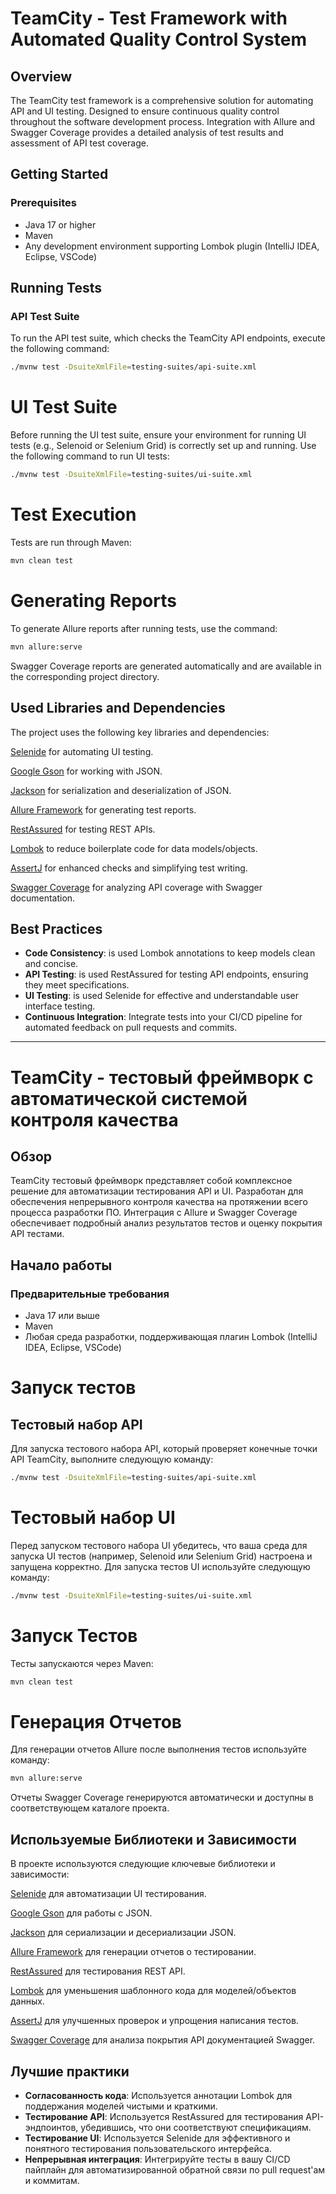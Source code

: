 # TeamCity - Test Framework with Automated Quality Control System

## Overview
The TeamCity test framework is a comprehensive solution for automating API and UI testing. Designed to ensure continuous quality control throughout the software development process. Integration with Allure and Swagger Coverage provides a detailed analysis of test results and assessment of API test coverage.

## Getting Started

### Prerequisites

- Java 17 or higher
- Maven
- Any development environment supporting Lombok plugin (IntelliJ IDEA, Eclipse, VSCode)

## Running Tests
### API Test Suite
To run the API test suite, which checks the TeamCity API endpoints, execute the following command:
```sh
./mvnw test -DsuiteXmlFile=testing-suites/api-suite.xml
```
# UI Test Suite

Before running the UI test suite, ensure your environment for running UI tests (e.g., Selenoid or Selenium Grid) is correctly set up and running. Use the following command to run UI tests:

```sh
./mvnw test -DsuiteXmlFile=testing-suites/ui-suite.xml
```
# Test Execution

Tests are run through Maven:

```bash
mvn clean test
```
# Generating Reports

To generate Allure reports after running tests, use the command:

```bash
mvn allure:serve
```
Swagger Coverage reports are generated automatically and are available in the corresponding project directory.

## Used Libraries and Dependencies

The project uses the following key libraries and dependencies:

[Selenide](https://selenide.org/) for automating UI testing.

[Google Gson](https://github.com/google/gson) for working with JSON.

[Jackson](https://github.com/FasterXML/jackson) for serialization and deserialization of JSON.

[Allure Framework](https://docs.qameta.io/allure/) for generating test reports.

[RestAssured](http://rest-assured.io/) for testing REST APIs.

[Lombok](https://projectlombok.org/) to reduce boilerplate code for data models/objects.

[AssertJ](https://assertj.github.io/doc/) for enhanced checks and simplifying test writing.

[Swagger Coverage](https://github.com/viclovsky/swagger-coverage) for analyzing API coverage with Swagger documentation.
## Best Practices

- **Code Consistency**: is used Lombok annotations to keep models clean and concise.
- **API Testing**: is used RestAssured for testing API endpoints, ensuring they meet specifications.
- **UI Testing**: is used Selenide for effective and understandable user interface testing.
- **Continuous Integration**:  Integrate tests into your CI/CD pipeline for automated feedback on pull requests and commits.

___

# TeamCity - тестовый фреймворк с автоматической системой контроля качества

## Обзор
TeamCity тестовый фреймворк представляет собой комплексное решение для автоматизации тестирования API и UI. Разработан для обеспечения непрерывного контроля качества на протяжении всего процесса разработки ПО. Интеграция с Allure и Swagger Coverage обеспечивает подробный анализ результатов тестов и оценку покрытия API тестами.

## Начало работы

### Предварительные требования

- Java 17 или выше
- Maven
- Любая среда разработки, поддерживающая плагин Lombok (IntelliJ IDEA, Eclipse, VSCode)

# Запуск тестов
## Тестовый набор API
Для запуска тестового набора API, который проверяет конечные точки API TeamCity, выполните следующую команду:
```sh
./mvnw test -DsuiteXmlFile=testing-suites/api-suite.xml
```
# Тестовый набор UI

Перед запуском тестового набора UI убедитесь, что ваша среда для запуска UI тестов (например, Selenoid или Selenium Grid) настроена и запущена корректно. Для запуска тестов UI используйте следующую команду:

```sh
./mvnw test -DsuiteXmlFile=testing-suites/ui-suite.xml
```
# Запуск Тестов

Тесты запускаются через Maven:

```bash
mvn clean test
```
# Генерация Отчетов

Для генерации отчетов Allure после выполнения тестов используйте команду:

```bash
mvn allure:serve
```
Отчеты Swagger Coverage генерируются автоматически и доступны в соответствующем каталоге проекта.

## Используемые Библиотеки и Зависимости

В проекте используются следующие ключевые библиотеки и зависимости:

[Selenide](https://selenide.org/) для автоматизации UI тестирования.

[Google Gson](https://github.com/google/gson) для работы с JSON.

[Jackson](https://github.com/FasterXML/jackson) для сериализации и десериализации JSON.

[Allure Framework](https://docs.qameta.io/allure/) для генерации отчетов о тестировании.

[RestAssured](http://rest-assured.io/) для тестирования REST API.

[Lombok](https://projectlombok.org/) для уменьшения шаблонного кода для моделей/объектов данных.

[AssertJ](https://assertj.github.io/doc/) для улучшенных проверок и упрощения написания тестов.

[Swagger Coverage](https://github.com/viclovsky/swagger-coverage) для анализа покрытия API документацией Swagger.
## Лучшие практики

- **Согласованность кода**: Используется аннотации Lombok для поддержания моделей чистыми и краткими.
- **Тестирование API**: Используется RestAssured для тестирования API-эндпоинтов, убедившись, что они соответствуют спецификациям.
- **Тестирование UI**: Используется Selenide для эффективного и понятного тестирования пользовательского интерфейса.
- **Непрерывная интеграция**: Интегрируйте тесты в вашу CI/CD пайплайн для автоматизированной обратной связи по pull request'ам и коммитам.